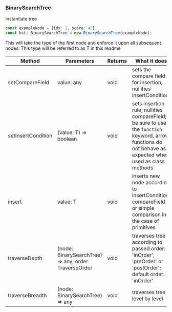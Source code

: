 ### BinarySearchTree

Instantiate tree
```typescript
const exampleNode = {idx: 1, score: 45}
const bst: BinarySearchTree = new BinarySearchTree(exampleNode);
```
This will take the type of the first node and enforce it upon all subsequent nodes. This type will be referred to as T in this readme

Method | Parameters | Returns | What it does
--- | --- | --- | ---
setCompareField | value: any | void | sets the compare field for insertion; nullifies insertCondition 
setInsertCondition | (value: T) => boolean | void | sets insertion rule; nullifies compareField; be sure to use the ```function``` keyword, arrow functions do not behave as expected when used as class methods
insert | value: T | void | inserts new node according to insertCondition, compareField or simple comparison in the case of primitives 
traverseDepth | (node: BinarySearchTree<T>) => any, order: TraverseOrder | void | traverses tree according to passed order: 'inOrder', 'preOrder' or 'postOrder'; default order: 'inOrder'
traverseBreadth | (node: BinarySearchTree<T>) => any | void | traverses tree level by level
